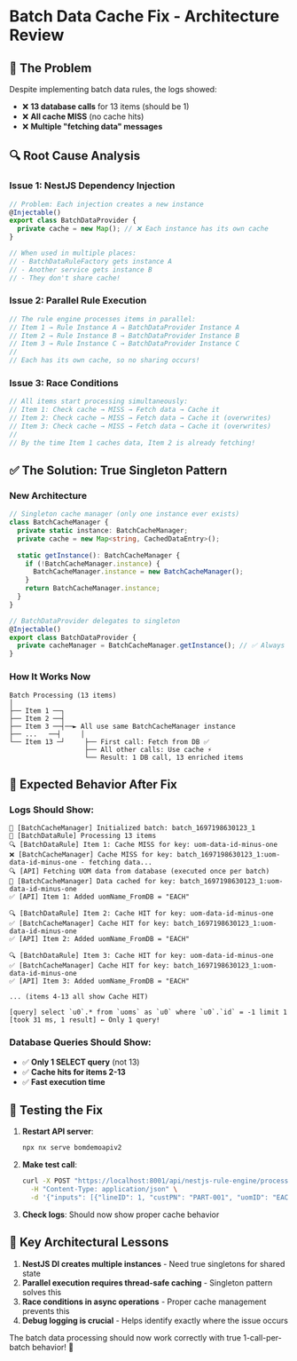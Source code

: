 # Batch Data Cache Fix - Architecture Review

## 🐛 **The Problem**

Despite implementing batch data rules, the logs showed:
- ❌ **13 database calls** for 13 items (should be 1)
- ❌ **All cache MISS** (no cache hits)
- ❌ **Multiple "fetching data" messages**

## 🔍 **Root Cause Analysis**

### Issue 1: NestJS Dependency Injection
```typescript
// Problem: Each injection creates a new instance
@Injectable()
export class BatchDataProvider {
  private cache = new Map(); // ❌ Each instance has its own cache
}

// When used in multiple places:
// - BatchDataRuleFactory gets instance A
// - Another service gets instance B
// - They don't share cache!
```

### Issue 2: Parallel Rule Execution
```typescript
// The rule engine processes items in parallel:
// Item 1 → Rule Instance A → BatchDataProvider Instance A
// Item 2 → Rule Instance B → BatchDataProvider Instance B
// Item 3 → Rule Instance C → BatchDataProvider Instance C
// 
// Each has its own cache, so no sharing occurs!
```

### Issue 3: Race Conditions
```typescript
// All items start processing simultaneously:
// Item 1: Check cache → MISS → Fetch data → Cache it
// Item 2: Check cache → MISS → Fetch data → Cache it (overwrites)
// Item 3: Check cache → MISS → Fetch data → Cache it (overwrites)
// 
// By the time Item 1 caches data, Item 2 is already fetching!
```

## ✅ **The Solution: True Singleton Pattern**

### New Architecture
```typescript
// Singleton cache manager (only one instance ever exists)
class BatchCacheManager {
  private static instance: BatchCacheManager;
  private cache = new Map<string, CachedDataEntry>();
  
  static getInstance(): BatchCacheManager {
    if (!BatchCacheManager.instance) {
      BatchCacheManager.instance = new BatchCacheManager();
    }
    return BatchCacheManager.instance;
  }
}

// BatchDataProvider delegates to singleton
@Injectable()
export class BatchDataProvider {
  private cacheManager = BatchCacheManager.getInstance(); // ✅ Always same instance
}
```

### How It Works Now
```
Batch Processing (13 items)
│
├── Item 1 ──┐
├── Item 2 ──┤
├── Item 3 ──┤──► All use same BatchCacheManager instance
├── ...   ──┤     │
└── Item 13 ─┘     ├── First call: Fetch from DB ✅
                   ├── All other calls: Use cache ⚡
                   └── Result: 1 DB call, 13 enriched items
```

## 🎯 **Expected Behavior After Fix**

### Logs Should Show:
```
🔄 [BatchCacheManager] Initialized batch: batch_1697198630123_1
🔄 [BatchDataRule] Processing 13 items
🔍 [BatchDataRule] Item 1: Cache MISS for key: uom-data-id-minus-one
❌ [BatchCacheManager] Cache MISS for key: batch_1697198630123_1:uom-data-id-minus-one - fetching data...
🔍 [API] Fetching UOM data from database (executed once per batch)
💾 [BatchCacheManager] Data cached for key: batch_1697198630123_1:uom-data-id-minus-one
✅ [API] Item 1: Added uomName_FromDB = "EACH"

🔍 [BatchDataRule] Item 2: Cache HIT for key: uom-data-id-minus-one
✅ [BatchCacheManager] Cache HIT for key: batch_1697198630123_1:uom-data-id-minus-one
✅ [API] Item 2: Added uomName_FromDB = "EACH"

🔍 [BatchDataRule] Item 3: Cache HIT for key: uom-data-id-minus-one
✅ [BatchCacheManager] Cache HIT for key: batch_1697198630123_1:uom-data-id-minus-one
✅ [API] Item 3: Added uomName_FromDB = "EACH"

... (items 4-13 all show Cache HIT)

[query] select `u0`.* from `uoms` as `u0` where `u0`.`id` = -1 limit 1 [took 31 ms, 1 result] ← Only 1 query!
```

### Database Queries Should Show:
- ✅ **Only 1 SELECT query** (not 13)
- ✅ **Cache hits for items 2-13**
- ✅ **Fast execution time**

## 🚀 **Testing the Fix**

1. **Restart API server**:
   ```bash
   npx nx serve bomdemoapiv2
   ```

2. **Make test call**:
   ```bash
   curl -X POST "https://localhost:8001/api/nestjs-rule-engine/process-with-batch-data" \
     -H "Content-Type: application/json" \
     -d '{"inputs": [{"lineID": 1, "custPN": "PART-001", "uomID": "EACH"}]}'
   ```

3. **Check logs**: Should now show proper cache behavior

## 🎯 **Key Architectural Lessons**

1. **NestJS DI creates multiple instances** - Need true singletons for shared state
2. **Parallel execution requires thread-safe caching** - Singleton pattern solves this
3. **Race conditions in async operations** - Proper cache management prevents this
4. **Debug logging is crucial** - Helps identify exactly where the issue occurs

The batch data processing should now work correctly with true 1-call-per-batch behavior! 🎉